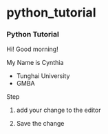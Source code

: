 # python_tutorial
### Python Tutorial

Hi! Good morning!

My Name is Cynthia

- Tunghai University
- GMBA

Step

1. add your change to the editor

2. Save the change



